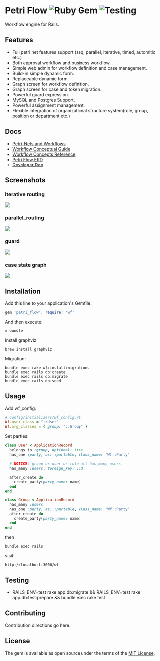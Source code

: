 # Petri Flow ![Ruby Gem](https://github.com/hooopo/petri_flow/workflows/Ruby%20Gem/badge.svg?event=push) ![Testing](https://github.com/hooopo/petri_flow/workflows/Testing/badge.svg?event=push)

Workflow engine for Rails.

## Features
* Full petri net features support (seq, parallel, iterative, timed, automitic etc.)
* Both approval workflow and business workflow.
* Simple web admin for workflow definition and case management.
* Build-in simple dynamic form.
* Replaceable dynamic form.
* Graph screen for workflow definition.
* Graph screen for case and token migration.
* Powerful guard expression.
* MySQL and Postgres Support.
* Powerful assignment management.
* Flexible integration of organizational structure system(role, group, position or department etc.)

## Docs

* [Petri-Nets and Workflows](https://hooopo.gitbook.io/petri-flow/)
* [Workflow Conceptual Guide](https://hooopo.gitbook.io/petri-flow/workflow-conceptual-guide)
* [Workflow Concepts Reference](https://hooopo.gitbook.io/petri-flow/workflow-concepts-reference)
* [Petri Flow ERD](https://hooopo.gitbook.io/petri-flow/erd)
* [Developer Doc](https://hooopo.gitbook.io/petri-flow/developer-document)

## Screenshots

###  iterative routing

![](https://blobscdn.gitbook.com/v0/b/gitbook-28427.appspot.com/o/assets%2F-M-GhlU_QaD6nbLAbaJI%2F-M-X0nIxUUBwJsNhY4FN%2F-M-XAAQJbxDdaxoaYVda%2Fimage.png?alt=media&token=e74d1ae7-fa16-47ab-83b5-ad73a382fa07)

### parallel_routing

![](https://blobscdn.gitbook.com/v0/b/gitbook-28427.appspot.com/o/assets%2F-M-GhlU_QaD6nbLAbaJI%2F-M-X0nIxUUBwJsNhY4FN%2F-M-XAKm9VN1MJxPZT9Xe%2Fimage.png?alt=media&token=c8beba84-72ec-470f-9987-81cf40762e15)

### guard

![](https://blobscdn.gitbook.com/v0/b/gitbook-28427.appspot.com/o/assets%2F-M-GhlU_QaD6nbLAbaJI%2F-M-X0nIxUUBwJsNhY4FN%2F-M-XAT8Ui_xjqy9Niccp%2Fimage.png?alt=media&token=de4298fb-14b9-40bc-ab75-92ef0b98a533)

### case state graph

![](https://blobscdn.gitbook.com/v0/b/gitbook-28427.appspot.com/o/assets%2F-M-GhlU_QaD6nbLAbaJI%2F-M-X0nIxUUBwJsNhY4FN%2F-M-XAeeR42ZRVIVKuUae%2Fimage.png?alt=media&token=90c96af9-d01f-4d6e-ae2b-445ea343a5ac)

### 
## Installation
Add this line to your application's Gemfile:

```ruby
gem 'petri_flow', require: 'wf'
```

And then execute:

```bash
$ bundle
```

Install graphviz

```
brew install graphviz
```

Migration:

```
bundle exec rake wf:install:migrations
bundle exec rails db:create
bundle exec rails db:migrate
bundle exec rails db:seed
```
## Usage

Add wf_config:

```ruby
# config/initializers/wf_config.rb
Wf.user_class = "::User"
Wf.org_classes = { group: "::Group" }
```

Set parties:

```ruby
class User < ApplicationRecord
  belongs_to :group, optional: true
  has_one :party, as: :partable, class_name: 'Wf::Party'

  # NOTICE: group or user or role all has_many users
  has_many :users, foreign_key: :id

  after_create do
    create_party(party_name: name)
  end
end
```

```ruby
class Group < ApplicationRecord
  has_many :users
  has_one :party, as: :partable, class_name: 'Wf::Party'
  after_create do
    create_party(party_name: name)
  end
end
```

then

```
bundle exec rails 
```

visit:

```
http://localhost:3000/wf
```

## Testing

* RAILS_ENV=test rake app:db:migrate && RAILS_ENV=test rake app:db:test:prepare && bundle exec rake test

## Contributing
Contribution directions go here.

## License
The gem is available as open source under the terms of the [MIT License](https://opensource.org/licenses/MIT).
